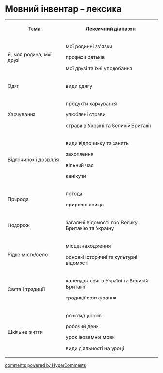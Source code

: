 <div id="hypercomments_widget" class="js-hypercomments-widget invisible"></div>

# Мовний інвентар – лексика

<table>
<tbody>
<tr>
<td width="245">
<p style="text-align: center;"><strong>Тема</strong></p>
</td>
<td width="415">
<p style="text-align: center;"><strong>Лексичний діапазон</strong></p>
</td>
</tr>
<tr>
<td width="245">
<p>Я, моя родина, мої друзі</p>
</td>
<td width="415">
<p>мої родинні зв'язки</p>
<p>професії батьків</p>
<p>мої друзі та їхні уподобання</p>
</td>
</tr>
<tr>
<td width="245">
<p>Одяг</p>
</td>
<td width="415">
<p>види одягу</p>
</td>
</tr>
<tr>
<td width="245">
<p>Харчування</p>
</td>
<td width="415">
<p>продукти харчування</p>
<p>улюблені страви</p>
<p>страви в Україні та Великій Британії</p>
</td>
</tr>
<tr>
<td width="245">
<p>Відпочинок і дозвілля</p>
</td>
<td width="415">
<p>види відпочинку та занять</p>
<p>захоплення</p>
<p>вільний час</p>
<p>канікули</p>
</td>
</tr>
<tr>
<td width="245">
<p>Природа</p>
</td>
<td width="415">
<p>погода</p>
<p>природні явища</p>
</td>
</tr>
<tr>
<td width="245">
<p>Подорож</p>
</td>
<td width="415">
<p>загальні відомості про Велику Британію та Україну</p>
</td>
</tr>
<tr>
<td width="245">
<p>Рідне місто/село</p>
</td>
<td width="415">
<p>місцезнаходження</p>
<p>основні історичні та культурні відомості</p>
</td>
</tr>
<tr>
<td width="245">
<p>Свята і традиції</p>
</td>
<td width="415">
<p>календар свят в Україні та Великій Британії</p>
<p>традиції святкування</p>
</td>
</tr>
<tr>
<td width="245">
<p>Шкільне життя</p>
</td>
<td width="415">
<p>розклад уроків</p>
<p>робочий день</p>
<p>урок іноземної мови</p>
<p>види діяльності на уроці</p>
</td>
</tr>
</tbody>
</table>

<div class="js-hypercomments-container">
    <a href="http://hypercomments.com" class="hc-link" title="comments widget">comments powered by HyperComments</a>
</div>